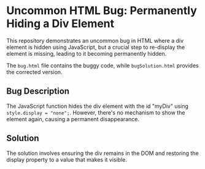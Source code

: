 # Uncommon HTML Bug: Permanently Hiding a Div Element

This repository demonstrates an uncommon bug in HTML where a div element is hidden using JavaScript, but a crucial step to re-display the element is missing, leading to it becoming permanently hidden.

The `bug.html` file contains the buggy code, while `bugSolution.html` provides the corrected version.

## Bug Description
The JavaScript function hides the div element with the id "myDiv" using `style.display = "none";`.  However, there's no mechanism to show the element again, causing a permanent disappearance.

## Solution
The solution involves ensuring the div remains in the DOM and restoring the display property to a value that makes it visible.